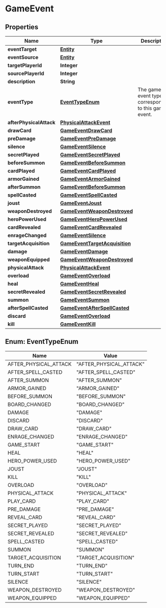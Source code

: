
# GameEvent

## Properties
Name | Type | Description | Notes
------------ | ------------- | ------------- | -------------
**eventTarget** | [**Entity**](Entity.md) |  |  [optional]
**eventSource** | [**Entity**](Entity.md) |  |  [optional]
**targetPlayerId** | **Integer** |  |  [optional]
**sourcePlayerId** | **Integer** |  |  [optional]
**description** | **String** |  |  [optional]
**eventType** | [**EventTypeEnum**](#EventTypeEnum) | The game event type corresponding to this game event.  |  [optional]
**afterPhysicalAttack** | [**PhysicalAttackEvent**](PhysicalAttackEvent.md) |  |  [optional]
**drawCard** | [**GameEventDrawCard**](GameEventDrawCard.md) |  |  [optional]
**preDamage** | [**GameEventPreDamage**](GameEventPreDamage.md) |  |  [optional]
**silence** | [**GameEventSilence**](GameEventSilence.md) |  |  [optional]
**secretPlayed** | [**GameEventSecretPlayed**](GameEventSecretPlayed.md) |  |  [optional]
**beforeSummon** | [**GameEventBeforeSummon**](GameEventBeforeSummon.md) |  |  [optional]
**cardPlayed** | [**GameEventCardPlayed**](GameEventCardPlayed.md) |  |  [optional]
**armorGained** | [**GameEventArmorGained**](GameEventArmorGained.md) |  |  [optional]
**afterSummon** | [**GameEventBeforeSummon**](GameEventBeforeSummon.md) |  |  [optional]
**spellCasted** | [**GameEventSpellCasted**](GameEventSpellCasted.md) |  |  [optional]
**joust** | [**GameEventJoust**](GameEventJoust.md) |  |  [optional]
**weaponDestroyed** | [**GameEventWeaponDestroyed**](GameEventWeaponDestroyed.md) |  |  [optional]
**heroPowerUsed** | [**GameEventHeroPowerUsed**](GameEventHeroPowerUsed.md) |  |  [optional]
**cardRevealed** | [**GameEventCardRevealed**](GameEventCardRevealed.md) |  |  [optional]
**enrageChanged** | [**GameEventSilence**](GameEventSilence.md) |  |  [optional]
**targetAcquisition** | [**GameEventTargetAcquisition**](GameEventTargetAcquisition.md) |  |  [optional]
**damage** | [**GameEventDamage**](GameEventDamage.md) |  |  [optional]
**weaponEquipped** | [**GameEventWeaponDestroyed**](GameEventWeaponDestroyed.md) |  |  [optional]
**physicalAttack** | [**PhysicalAttackEvent**](PhysicalAttackEvent.md) |  |  [optional]
**overload** | [**GameEventOverload**](GameEventOverload.md) |  |  [optional]
**heal** | [**GameEventHeal**](GameEventHeal.md) |  |  [optional]
**secretRevealed** | [**GameEventSecretRevealed**](GameEventSecretRevealed.md) |  |  [optional]
**summon** | [**GameEventSummon**](GameEventSummon.md) |  |  [optional]
**afterSpellCasted** | [**GameEventAfterSpellCasted**](GameEventAfterSpellCasted.md) |  |  [optional]
**discard** | [**GameEventOverload**](GameEventOverload.md) |  |  [optional]
**kill** | [**GameEventKill**](GameEventKill.md) |  |  [optional]


<a name="EventTypeEnum"></a>
## Enum: EventTypeEnum
Name | Value
---- | -----
AFTER_PHYSICAL_ATTACK | &quot;AFTER_PHYSICAL_ATTACK&quot;
AFTER_SPELL_CASTED | &quot;AFTER_SPELL_CASTED&quot;
AFTER_SUMMON | &quot;AFTER_SUMMON&quot;
ARMOR_GAINED | &quot;ARMOR_GAINED&quot;
BEFORE_SUMMON | &quot;BEFORE_SUMMON&quot;
BOARD_CHANGED | &quot;BOARD_CHANGED&quot;
DAMAGE | &quot;DAMAGE&quot;
DISCARD | &quot;DISCARD&quot;
DRAW_CARD | &quot;DRAW_CARD&quot;
ENRAGE_CHANGED | &quot;ENRAGE_CHANGED&quot;
GAME_START | &quot;GAME_START&quot;
HEAL | &quot;HEAL&quot;
HERO_POWER_USED | &quot;HERO_POWER_USED&quot;
JOUST | &quot;JOUST&quot;
KILL | &quot;KILL&quot;
OVERLOAD | &quot;OVERLOAD&quot;
PHYSICAL_ATTACK | &quot;PHYSICAL_ATTACK&quot;
PLAY_CARD | &quot;PLAY_CARD&quot;
PRE_DAMAGE | &quot;PRE_DAMAGE&quot;
REVEAL_CARD | &quot;REVEAL_CARD&quot;
SECRET_PLAYED | &quot;SECRET_PLAYED&quot;
SECRET_REVEALED | &quot;SECRET_REVEALED&quot;
SPELL_CASTED | &quot;SPELL_CASTED&quot;
SUMMON | &quot;SUMMON&quot;
TARGET_ACQUISITION | &quot;TARGET_ACQUISITION&quot;
TURN_END | &quot;TURN_END&quot;
TURN_START | &quot;TURN_START&quot;
SILENCE | &quot;SILENCE&quot;
WEAPON_DESTROYED | &quot;WEAPON_DESTROYED&quot;
WEAPON_EQUIPPED | &quot;WEAPON_EQUIPPED&quot;



